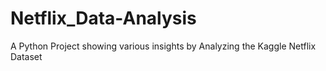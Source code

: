 # Netflix_Data-Analysis
A Python Project showing various insights by Analyzing the Kaggle Netflix Dataset
